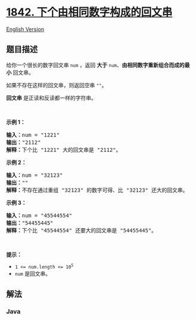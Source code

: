 # [1842. 下个由相同数字构成的回文串](https://leetcode.cn/problems/next-palindrome-using-same-digits)

[English Version](/solution/1800-1899/1842.Next%20Palindrome%20Using%20Same%20Digits/README_EN.md)

## 题目描述

<!-- 这里写题目描述 -->

<p>给你一个很长的数字回文串 <code>num</code> ，返回 <strong>大于</strong> <code>num</code>、<strong>由相同数字重新组合而成的最小</strong> 回文串。</p>

<p>如果不存在这样的回文串，则返回空串 <code>""</code>。</p>

<p><strong>回文串</strong> 是正读和反读都一样的字符串。</p>

<p> </p>

<p><strong>示例 1：</strong></p>

<pre>
<b>输入：</b>num = "1221"
<b>输出：</b>"2112"
<b>解释：</b>下个比<b> </b>"1221" 大的回文串是 "2112"。
</pre>

<p><strong>示例 2：</strong></p>

<pre>
<b>输入：</b>num = "32123"
<b>输出：</b>""
<b>解释：</b>不存在通过重组 "32123" 的数字可得、比 "32123" 还大的回文串。
</pre>

<p><strong>示例 3：</strong></p>

<pre>
<b>输入：</b>num = "45544554"
<b>输出：</b>"54455445"
<b>解释：</b>下个比 "45544554" 还要大的回文串是 "54455445"。
</pre>

<p> </p>

<p><strong>提示：</strong></p>

<ul>
	<li><code>1 <= num.length <= 10<sup>5</sup></code></li>
	<li><code>num</code> 是回文串。</li>
</ul>

## 解法

### **Java**

```java

```
